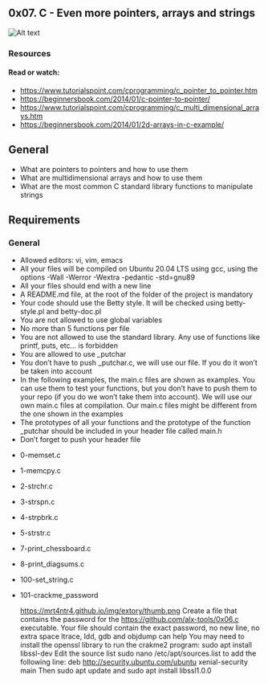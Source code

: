 ## 0x07. C - Even more pointers, arrays and strings


  ![Alt text](https://user-images.githubusercontent.com/105258746/190977571-d5135d31-02a5-4ff3-88de-d9062d6cfe13.png)

### Resources


#### Read or watch:


   * https://www.tutorialspoint.com/cprogramming/c_pointer_to_pointer.htm
   * https://beginnersbook.com/2014/01/c-pointer-to-pointer/
   * https://www.tutorialspoint.com/cprogramming/c_multi_dimensional_arrays.htm
   * https://beginnersbook.com/2014/01/2d-arrays-in-c-example/




## General

  * What are pointers to pointers and how to use them
  * What are multidimensional arrays and how to use them
  * What are the most common C standard library functions to manipulate strings



## Requirements

### General
  * Allowed editors: vi, vim, emacs
  * All your files will be compiled on Ubuntu 20.04 LTS using gcc, using the options -Wall -Werror -Wextra -pedantic -std=gnu89
  * All your files should end with a new line
  * A README.md file, at the root of the folder of the project is mandatory
  * Your code should use the Betty style. It will be checked using betty-style.pl and betty-doc.pl
  * You are not allowed to use global variables
  * No more than 5 functions per file
  * You are not allowed to use the standard library. Any use of functions like printf, puts, etc… is forbidden
  * You are allowed to use _putchar
  * You don’t have to push _putchar.c, we will use our file. If you do it won’t be taken into account
  * In the following examples, the main.c files are shown as examples. You can use them to test your functions, but you don’t have to push them to your     repo (if you do we won’t take them into account). We will use our own main.c files at compilation. Our main.c files might be different from the one     shown in the examples
  * The prototypes of all your functions and the prototype of the function _putchar should be included in your header file called main.h
  * Don’t forget to push your header file



  - 0-memset.c
  - 1-memcpy.c
  - 2-strchr.c
  - 3-strspn.c
  - 4-strpbrk.c
  - 5-strstr.c
  - 7-print_chessboard.c
  - 8-print_diagsums.c
  - 100-set_string.c
  - 101-crackme_password

     https://mrt4ntr4.github.io/img/extory/thumb.png
    Create a file that contains the password for the https://github.com/alx-tools/0x06.c executable.
    Your file should contain the exact password, no new line, no extra space
    ltrace, ldd, gdb and objdump can help
    You may need to install the openssl library to run the crakme2 program: sudo apt install libssl-dev
    Edit the source list sudo nano /etc/apt/sources.list to add the following line: deb http://security.ubuntu.com/ubuntu xenial-security main Then sudo    apt update and sudo apt install libssl1.0.0
